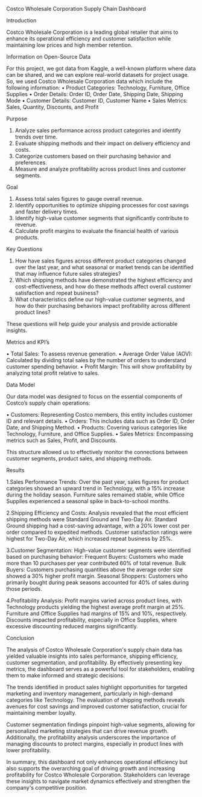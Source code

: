 Costco Wholesale Corporation Supply Chain Dashboard


Introduction

Costco Wholesale Corporation is a leading global retailer that aims to enhance its operational efficiency and customer satisfaction while maintaining low prices and high member retention. 

Information on Open-Source Data

For this project, we got data from Kaggle, a well-known platform where data can be shared, and we can explore real-world datasets for project usage. So, we used Costco Wholesale Corporation data which include the following information: 
•	Product Categories: Technology, Furniture, Office Supplies
•	Order Details: Order ID, Order Date, Shipping Date, Shipping Mode
•	Customer Details: Customer ID, Customer Name
•	Sales Metrics: Sales, Quantity, Discounts, and Profit


Purpose 

1.	Analyze sales performance across product categories and identify trends over time.
2.	Evaluate shipping methods and their impact on delivery efficiency and costs.
3.	Categorize customers based on their purchasing behavior and preferences.
4.	Measure and analyze profitability across product lines and customer segments.

Goal

1.	Assess total sales figures to gauge overall revenue.
2.	Identify opportunities to optimize shipping processes for cost savings and faster delivery times.
3.	Identify high-value customer segments that significantly contribute to revenue.
4.	Calculate profit margins to evaluate the financial health of various products.

Key Questions

1.	How have sales figures across different product categories changed over the last year, and what seasonal or market trends can be identified that may influence future sales strategies?
2.	Which shipping methods have demonstrated the highest efficiency and cost-effectiveness, and how do these methods affect overall customer satisfaction and repeat business?
3.	What characteristics define our high-value customer segments, and how do their purchasing behaviors impact profitability across different product lines?

These questions will help guide your analysis and provide actionable insights.

Metrics and KPI’s

•	Total Sales: To assess revenue generation.
•	Average Order Value (AOV): Calculated by dividing total sales by 
                  the number of orders to understand customer spending behavior. 
•	Profit Margin: This will show profitability by analyzing total profit relative to sales. 



Data Model

Our data model was designed to focus on the essential components of Costco’s supply chain operations:

•	Customers: Representing Costco members, this entity includes customer ID and relevant details.
•	Orders: This includes data such as Order ID, Order Date, and Shipping Method.
•	Products: Covering various categories like Technology, Furniture, and Office Supplies.
•	Sales Metrics: Encompassing metrics such as Sales, Profit, and Discounts.

This structure allowed us to effectively monitor the connections between customer segments, product sales, and shipping methods.


Results

1.Sales Performance Trends:
Over the past year, sales figures for product categories showed an upward trend in Technology, with a 15% increase during the holiday season. Furniture sales remained stable, while Office Supplies experienced a seasonal spike in back-to-school months.

2.Shipping Efficiency and Costs:
Analysis revealed that the most efficient shipping methods were Standard Ground and Two-Day Air. Standard Ground shipping had a cost-saving advantage, with a 20% lower cost per order compared to expedited methods. Customer satisfaction ratings were highest for Two-Day Air, which increased repeat business by 25%.

3.Customer Segmentation:
High-value customer segments were identified based on purchasing behavior: 
Frequent Buyers: Customers who made more than 10 purchases per year contributed 60% of total revenue.
Bulk Buyers: Customers purchasing quantities above the average order size showed a 30% higher profit margin.
Seasonal Shoppers: Customers who primarily bought during peak seasons accounted for 40% of sales during those periods.

4.Profitability Analysis:
Profit margins varied across product lines, with Technology products yielding the highest average profit margin at 25%. Furniture and Office Supplies had margins of 15% and 10%, respectively. Discounts impacted profitability, especially in Office Supplies, where excessive discounting reduced margins significantly.


Conclusion

The analysis of Costco Wholesale Corporation's supply chain data has yielded valuable insights into sales performance, shipping efficiency, customer segmentation, and profitability. By effectively presenting key metrics, the dashboard serves as a powerful tool for stakeholders, enabling them to make informed and strategic decisions.

The trends identified in product sales highlight opportunities for targeted marketing and inventory management, particularly in high-demand categories like Technology. The evaluation of shipping methods reveals avenues for cost savings and improved customer satisfaction, crucial for maintaining member loyalty.

Customer segmentation findings pinpoint high-value segments, allowing for personalized marketing strategies that can drive revenue growth. Additionally, the profitability analysis underscores the importance of managing discounts to protect margins, especially in product lines with lower profitability.

In summary, this dashboard not only enhances operational efficiency but also supports the overarching goal of driving growth and increasing profitability for Costco Wholesale Corporation. Stakeholders can leverage these insights to navigate market dynamics effectively and strengthen the company's competitive position.
